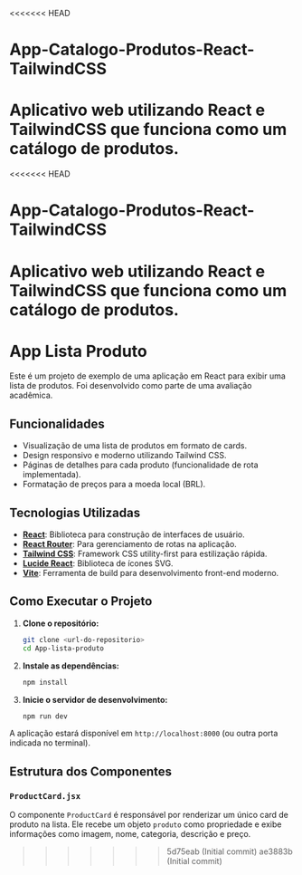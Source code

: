 <<<<<<< HEAD
# App-Catalogo-Produtos-React-TailwindCSS
Aplicativo web utilizando React e TailwindCSS que funciona como um catálogo de produtos.
=======
<<<<<<< HEAD
# App-Catalogo-Produtos-React-TailwindCSS
Aplicativo web utilizando React e TailwindCSS que funciona como um catálogo de produtos.
=======
# App Lista Produto

Este é um projeto de exemplo de uma aplicação em React para exibir uma lista de produtos. Foi desenvolvido como parte de uma avaliação acadêmica.

## Funcionalidades

-   Visualização de uma lista de produtos em formato de cards.
-   Design responsivo e moderno utilizando Tailwind CSS.
-   Páginas de detalhes para cada produto (funcionalidade de rota implementada).
-   Formatação de preços para a moeda local (BRL).

## Tecnologias Utilizadas

-   **[React](https://reactjs.org/)**: Biblioteca para construção de interfaces de usuário.
-   **[React Router](https://reactrouter.com/)**: Para gerenciamento de rotas na aplicação.
-   **[Tailwind CSS](https://tailwindcss.com/)**: Framework CSS utility-first para estilização rápida.
-   **[Lucide React](https://lucide.dev/)**: Biblioteca de ícones SVG.
-   **[Vite](https://vitejs.dev/)**: Ferramenta de build para desenvolvimento front-end moderno.

## Como Executar o Projeto

1.  **Clone o repositório:**
    ```bash
    git clone <url-do-repositorio>
    cd App-lista-produto
    ```

2.  **Instale as dependências:**
    ```bash
    npm install
    ```

3.  **Inicie o servidor de desenvolvimento:**
    ```bash
    npm run dev
    ```

A aplicação estará disponível em `http://localhost:8000` (ou outra porta indicada no terminal).

## Estrutura dos Componentes

### `ProductCard.jsx`

O componente `ProductCard` é responsável por renderizar um único card de produto na lista. Ele recebe um objeto `produto` como propriedade e exibe informações como imagem, nome, categoria, descrição e preço.
>>>>>>> 5d75eab (Initial commit)
>>>>>>> ae3883b (Initial commit)

